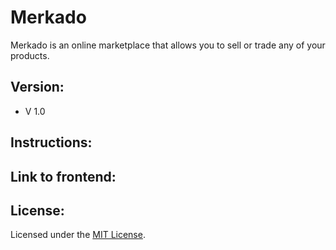 # Merkado

Merkado is an online marketplace that allows you to sell or trade any of your products. 

## Version:
- V 1.0

## Instructions:

## Link to frontend:

## License:
Licensed under the [MIT License](LICENSE.md).
